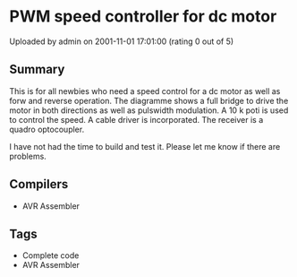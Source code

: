 # PWM speed controller for dc motor

Uploaded by admin on 2001-11-01 17:01:00 (rating 0 out of 5)

## Summary

This is for all newbies who need a speed control for a dc motor as well as forw and reverse operation. The diagramme shows a full bridge to drive the motor in both directions as well as pulswidth modulation. A 10 k poti is used to control the speed. A cable driver is incorporated. The receiver is a quadro optocoupler.  

I have not had the time to build and test it. Please let me know if there are problems.

## Compilers

- AVR Assembler

## Tags

- Complete code
- AVR Assembler
